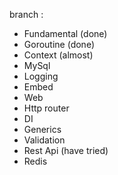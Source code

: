 branch : 
- Fundamental (done)
- Goroutine (done)
- Context (almost)
- MySql
- Logging
- Embed
- Web
- Http router
- DI
- Generics
- Validation
- Rest Api (have tried)
- Redis
